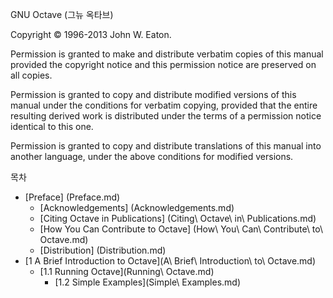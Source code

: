GNU Octave (그뉴 옥타브)

Copyright © 1996-2013 John W. Eaton.

Permission is granted to make and distribute verbatim copies of this manual provided the copyright notice and this permission notice are preserved on all copies.

Permission is granted to copy and distribute modified versions of this manual under the conditions for verbatim copying, provided that the entire resulting derived work is distributed under the terms of a permission notice identical to this one.

Permission is granted to copy and distribute translations of this manual into another language, under the above conditions for modified versions.

목차

* [Preface] (Preface.md)
  * [Acknowledgements] (Acknowledgements.md)
  * [Citing Octave in Publications] (Citing\ Octave\ in\ Publications.md)
  * [How You Can Contribute to Octave] (How\ You\ Can\ Contribute\ to\ Octave.md)
  * [Distribution] (Distribution.md)
* [1 A Brief Introduction to Octave](A\ Brief\ Introduction\ to\ Octave.md)
  * [1.1 Running Octave](Running\ Octave.md)
    * [1.2 Simple Examples](Simple\ Examples.md)
